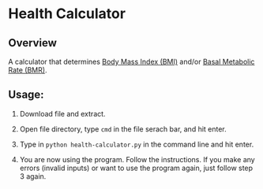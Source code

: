 # Health Calculator

## Overview

A calculator that determines [Body Mass Index (BMI)](https://simple.wikipedia.org/wiki/Body_mass_index) and/or [Basal Metabolic Rate (BMR)](https://en.wikipedia.org/wiki/Basal_metabolic_rate).

## Usage:

1. Download file and extract.

2. Open file directory, type `cmd` in the file serach bar, and hit enter.

3. Type in `python health-calculator.py` in the command line and hit enter.

4. You are now using the program. Follow the instructions. If you make any errors (invalid inputs) or want to use the program again, just follow step 3 again.
